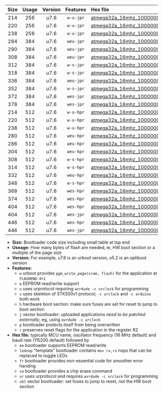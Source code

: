 |Size|Usage|Version|Features|Hex file|
|:-:|:-:|:-:|:-:|:--|
|214|256|u7.6|`w-u-jpr`|[atmega32a_16mhz_1000000bps_ur_vbl.hex](https://raw.githubusercontent.com/stefanrueger/urboot/main//atmega32a_16mhz_1000000bps_ur_vbl.hex)|
|220|256|u7.6|`w-u-jpr`|[atmega32a_16mhz_1000000bps_lednop_ur_vbl.hex](https://raw.githubusercontent.com/stefanrueger/urboot/main//atmega32a_16mhz_1000000bps_lednop_ur_vbl.hex)|
|238|256|u7.6|`w-u-jpr`|[atmega32a_16mhz_1000000bps_lednop_fr_ur_vbl.hex](https://raw.githubusercontent.com/stefanrueger/urboot/main//atmega32a_16mhz_1000000bps_lednop_fr_ur_vbl.hex)|
|284|384|u7.6|`weu-jpr`|[atmega32a_16mhz_1000000bps_ee_ur_vbl.hex](https://raw.githubusercontent.com/stefanrueger/urboot/main//atmega32a_16mhz_1000000bps_ee_ur_vbl.hex)|
|290|384|u7.6|`weu-jpr`|[atmega32a_16mhz_1000000bps_ee_lednop_ur_vbl.hex](https://raw.githubusercontent.com/stefanrueger/urboot/main//atmega32a_16mhz_1000000bps_ee_lednop_ur_vbl.hex)|
|308|384|u7.6|`weu-jpr`|[atmega32a_16mhz_1000000bps_ee_lednop_fr_ur_vbl.hex](https://raw.githubusercontent.com/stefanrueger/urboot/main//atmega32a_16mhz_1000000bps_ee_lednop_fr_ur_vbl.hex)|
|312|384|u7.6|`w-s-jpr`|[atmega32a_16mhz_1000000bps_vbl.hex](https://raw.githubusercontent.com/stefanrueger/urboot/main//atmega32a_16mhz_1000000bps_vbl.hex)|
|318|384|u7.6|`w-s-jpr`|[atmega32a_16mhz_1000000bps_lednop_vbl.hex](https://raw.githubusercontent.com/stefanrueger/urboot/main//atmega32a_16mhz_1000000bps_lednop_vbl.hex)|
|336|384|u7.6|`weu-jpr`|[atmega32a_16mhz_1000000bps_ee_lednop_fr_ce_ur_vbl.hex](https://raw.githubusercontent.com/stefanrueger/urboot/main//atmega32a_16mhz_1000000bps_ee_lednop_fr_ce_ur_vbl.hex)|
|352|384|u7.6|`w-s-jpr`|[atmega32a_16mhz_1000000bps_lednop_fr_vbl.hex](https://raw.githubusercontent.com/stefanrueger/urboot/main//atmega32a_16mhz_1000000bps_lednop_fr_vbl.hex)|
|372|384|u7.6|`wes-jpr`|[atmega32a_16mhz_1000000bps_ee_vbl.hex](https://raw.githubusercontent.com/stefanrueger/urboot/main//atmega32a_16mhz_1000000bps_ee_vbl.hex)|
|378|384|u7.6|`wes-jpr`|[atmega32a_16mhz_1000000bps_ee_lednop_vbl.hex](https://raw.githubusercontent.com/stefanrueger/urboot/main//atmega32a_16mhz_1000000bps_ee_lednop_vbl.hex)|
|214|512|u7.6|`w-u-hpr`|[atmega32a_16mhz_1000000bps_ur.hex](https://raw.githubusercontent.com/stefanrueger/urboot/main//atmega32a_16mhz_1000000bps_ur.hex)|
|220|512|u7.6|`w-u-hpr`|[atmega32a_16mhz_1000000bps_lednop_ur.hex](https://raw.githubusercontent.com/stefanrueger/urboot/main//atmega32a_16mhz_1000000bps_lednop_ur.hex)|
|238|512|u7.6|`w-u-hpr`|[atmega32a_16mhz_1000000bps_lednop_fr_ur.hex](https://raw.githubusercontent.com/stefanrueger/urboot/main//atmega32a_16mhz_1000000bps_lednop_fr_ur.hex)|
|280|512|u7.6|`weu-hpr`|[atmega32a_16mhz_1000000bps_ee_ur.hex](https://raw.githubusercontent.com/stefanrueger/urboot/main//atmega32a_16mhz_1000000bps_ee_ur.hex)|
|286|512|u7.6|`weu-hpr`|[atmega32a_16mhz_1000000bps_ee_lednop_ur.hex](https://raw.githubusercontent.com/stefanrueger/urboot/main//atmega32a_16mhz_1000000bps_ee_lednop_ur.hex)|
|304|512|u7.6|`weu-hpr`|[atmega32a_16mhz_1000000bps_ee_lednop_fr_ur.hex](https://raw.githubusercontent.com/stefanrueger/urboot/main//atmega32a_16mhz_1000000bps_ee_lednop_fr_ur.hex)|
|308|512|u7.6|`w-s-hpr`|[atmega32a_16mhz_1000000bps.hex](https://raw.githubusercontent.com/stefanrueger/urboot/main//atmega32a_16mhz_1000000bps.hex)|
|314|512|u7.6|`w-s-hpr`|[atmega32a_16mhz_1000000bps_lednop.hex](https://raw.githubusercontent.com/stefanrueger/urboot/main//atmega32a_16mhz_1000000bps_lednop.hex)|
|332|512|u7.6|`weu-hpr`|[atmega32a_16mhz_1000000bps_ee_lednop_fr_ce_ur.hex](https://raw.githubusercontent.com/stefanrueger/urboot/main//atmega32a_16mhz_1000000bps_ee_lednop_fr_ce_ur.hex)|
|348|512|u7.6|`w-s-hpr`|[atmega32a_16mhz_1000000bps_lednop_fr.hex](https://raw.githubusercontent.com/stefanrueger/urboot/main//atmega32a_16mhz_1000000bps_lednop_fr.hex)|
|368|512|u7.6|`wes-hpr`|[atmega32a_16mhz_1000000bps_ee.hex](https://raw.githubusercontent.com/stefanrueger/urboot/main//atmega32a_16mhz_1000000bps_ee.hex)|
|374|512|u7.6|`wes-hpr`|[atmega32a_16mhz_1000000bps_ee_lednop.hex](https://raw.githubusercontent.com/stefanrueger/urboot/main//atmega32a_16mhz_1000000bps_ee_lednop.hex)|
|404|512|u7.6|`wes-hpr`|[atmega32a_16mhz_1000000bps_ee_lednop_fr.hex](https://raw.githubusercontent.com/stefanrueger/urboot/main//atmega32a_16mhz_1000000bps_ee_lednop_fr.hex)|
|404|512|u7.6|`wes-jpr`|[atmega32a_16mhz_1000000bps_ee_lednop_fr_vbl.hex](https://raw.githubusercontent.com/stefanrueger/urboot/main//atmega32a_16mhz_1000000bps_ee_lednop_fr_vbl.hex)|
|446|512|u7.6|`wes-hpr`|[atmega32a_16mhz_1000000bps_ee_lednop_fr_ce.hex](https://raw.githubusercontent.com/stefanrueger/urboot/main//atmega32a_16mhz_1000000bps_ee_lednop_fr_ce.hex)|
|446|512|u7.6|`wes-jpr`|[atmega32a_16mhz_1000000bps_ee_lednop_fr_ce_vbl.hex](https://raw.githubusercontent.com/stefanrueger/urboot/main//atmega32a_16mhz_1000000bps_ee_lednop_fr_ce_vbl.hex)|

- **Size:** Bootloader code size including small table at top end
- **Useage:** How many bytes of flash are needed, ie, HW boot section or a multiple of the page size
- **Version:** For example, u7.6 is an urboot version, o5.2 is an optiboot version
- **Features:**
  + `w` urboot provides `pgm_write_page(sram, flash)` for the application at `FLASHEND-4+1`
  + `e` EEPROM read/write support
  + `u` uses urprotocol requiring `avrdude -c urclock` for programming
  + `s` uses skeleton of STK500v1 protocol; `-c urclock` and `-c arduino` both work
  + `h` hardware boot section: make sure fuses are set for reset to jump to boot section
  + `j` vector bootloader: uploaded applications *need to be patched externally*, eg, using `avrdude -c urclock`
  + `p` bootloader protects itself from being overwritten
  + `r` preserves reset flags for the application in the register R2
- **Hex file:** typically MCU name, oscillator frequency (16 MHz default) and baud rate (115200 default) followed by
  + `ee` bootloader supports EEPROM read/write
  + `lednop` "template" bootloader contains `mov rx,rx` nops that can be replaced to toggle LEDs
  + `fr` bootloader provides non-essential code for smoother error handing
  + `ce` bootloader provides a chip erase command
  + `ur` uses urprotocol and requires `avrdude -c urclock` for programming
  + `vbl` vector bootloader: set fuses to jump to reset, not the HW boot section
